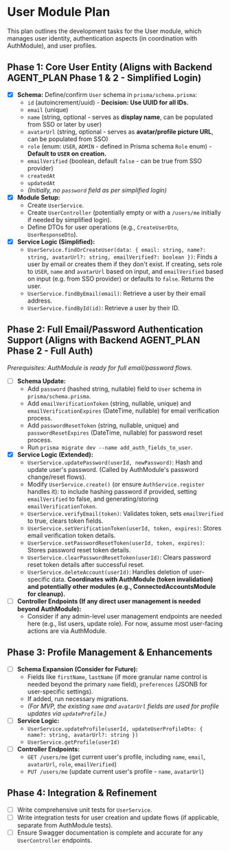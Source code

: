 <!-- filepath: /Users/canh/Projects/Personals/UniCal/apps/backend/src/user/USER_MODULE_PLAN.md -->
# User Module Plan

This plan outlines the development tasks for the User module, which manages user identity, authentication aspects (in coordination with AuthModule), and user profiles.

## Phase 1: Core User Entity (Aligns with Backend AGENT_PLAN Phase 1 & 2 - Simplified Login)

*   [X] **Schema:** Define/confirm `User` schema in `prisma/schema.prisma`:
    *   `id` (autoincrement/uuid) - **Decision: Use UUID for all IDs.**
    *   `email` (unique)
    *   `name` (string, optional - serves as **display name**, can be populated from SSO or later by user)
    *   `avatarUrl` (string, optional - serves as **avatar/profile picture URL**, can be populated from SSO)
    *   `role` (enum: `USER`, `ADMIN` - defined in Prisma schema `Role` enum) - **Default to `USER` on creation.**
    *   `emailVerified` (boolean, default `false` - can be true from SSO provider)
    *   `createdAt`
    *   `updatedAt`
    *   *(Initially, no `password` field as per simplified login)*
*   [X] **Module Setup:**
    *   Create `UserService`.
    *   Create `UserController` (potentially empty or with a `/users/me` initially if needed by simplified login).
    *   Define DTOs for user operations (e.g., `CreateUserDto`, `UserResponseDto`).
*   [X] **Service Logic (Simplified):**
    *   `UserService.findOrCreateUser(data: { email: string, name?: string, avatarUrl?: string, emailVerified?: boolean })`: Finds a user by email or creates them if they don't exist. If creating, sets role to `USER`, `name` and `avatarUrl` based on input, and `emailVerified` based on input (e.g. from SSO provider) or defaults to `false`. Returns the user.
    *   `UserService.findByEmail(email)`: Retrieve a user by their email address.
    *   `UserService.findById(id)`: Retrieve a user by their ID.

## Phase 2: Full Email/Password Authentication Support (Aligns with Backend AGENT_PLAN Phase 2 - Full Auth)

*Prerequisites: AuthModule is ready for full email/password flows.*

*   [ ] **Schema Update:**
    *   Add `password` (hashed string, nullable) field to `User` schema in `prisma/schema.prisma`.
    *   Add `emailVerificationToken` (string, nullable, unique) and `emailVerificationExpires` (DateTime, nullable) for email verification process.
    *   Add `passwordResetToken` (string, nullable, unique) and `passwordResetExpires` (DateTime, nullable) for password reset process.
    *   Run `prisma migrate dev --name add_auth_fields_to_user`.
*   [X] **Service Logic (Extended):**
    *   `UserService.updatePassword(userId, newPassword)`: Hash and update user's password. (Called by AuthModule's password change/reset flows).
    *   Modify `UserService.create()` (or ensure `AuthService.register` handles it): to include hashing password if provided, setting `emailVerified` to false, and generating/storing `emailVerificationToken`.
    *   `UserService.verifyEmail(token)`: Validates token, sets `emailVerified` to true, clears token fields.
    *   `UserService.setVerificationToken(userId, token, expires)`: Stores email verification token details.
    *   `UserService.setPasswordResetToken(userId, token, expires)`: Stores password reset token details.
    *   `UserService.clearPasswordResetToken(userId)`: Clears password reset token details after successful reset.
    *   `UserService.deleteAccount(userId)`: Handles deletion of user-specific data. **Coordinates with AuthModule (token invalidation) and potentially other modules (e.g., ConnectedAccountsModule for cleanup).**
*   [ ] **Controller Endpoints (If any direct user management is needed beyond AuthModule):**
    *   Consider if any admin-level user management endpoints are needed here (e.g., list users, update role). For now, assume most user-facing actions are via AuthModule.

## Phase 3: Profile Management & Enhancements

*   [ ] **Schema Expansion (Consider for Future):**
    *   Fields like `firstName`, `lastName` (if more granular name control is needed beyond the primary `name` field), `preferences` (JSONB for user-specific settings).
    *   If added, run necessary migrations.
    *   *(For MVP, the existing `name` and `avatarUrl` fields are used for profile updates via `updateProfile`.)*
*   [ ] **Service Logic:**
    *   `UserService.updateProfile(userId, updateUserProfileDto: { name?: string, avatarUrl?: string })`
    *   `UserService.getProfile(userId)`
*   [ ] **Controller Endpoints:**
    *   `GET /users/me` (get current user's profile, including `name`, `email`, `avatarUrl`, `role`, `emailVerified`)
    *   `PUT /users/me` (update current user's profile - `name`, `avatarUrl`)

## Phase 4: Integration & Refinement

*   [ ] Write comprehensive unit tests for `UserService`.
*   [ ] Write integration tests for user creation and update flows (if applicable, separate from AuthModule tests).
*   [ ] Ensure Swagger documentation is complete and accurate for any `UserController` endpoints.
